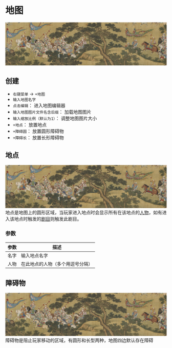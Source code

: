 # 地图
![地图](../../assets/t.jpg)

## 创建
- `右键菜单` -> `+地图`
- `输入地图名字`
- `点击编辑`： 进入地图编辑器
- `输入地图图片文件名含后缀`： 加载地图图片
- `输入缩放比例（默认为1）`： 调整地图图片大小
- `+地点`： 放置地点
- `+障碍圆`： 放置圆形障碍物
- `+障碍长`： 放置长形障碍物

## 地点
![地点](../../assets/t.jpg)
地点是地图上的圆形区域，当玩家进入地点时会显示所有在该地点的[人物](./character.html)，如有进入该地点时触发的[剧目](./act.html)则触发此剧目。

### 参数
| 参数 | 描述 |
| --- | ----------- |
| 名字 | 输入地点名字 |
| 人物 | 在此地点的人物（多个用逗号分隔） |

## 障碍物
![地点](../../assets/t.jpg)
障碍物是阻止玩家移动的区域，有圆形和长型两种，地图四边默认存在障碍
